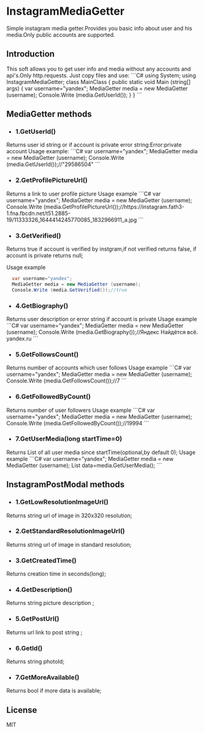 # InstagramMediaGetter
Simple instagram media getter.Provides you basic info about user and his media.Only public accounts are supported.

<h2>Introduction</h2>
This soft allows you to get user info and media without any accounts and api's.Only http.requests.
Just copy files and use:
```C#
using System;
using InstagramMediaGetter;
class MainClass
{
	public static void Main (string[] args)
	{
		var username="yandex";
		MediaGetter media = new MediaGetter (username);
		Console.Write (media.GetUserId());
	}
}
```

<h2>MediaGetter methods</h2>
<ul>
  <h3><li>1.GetUserId()</li></h3></ul>
  Returns user id string or if account is private error string:Error:private account
  Usage example:
```C#
	var username="yandex";
	MediaGetter media = new MediaGetter (username);
	Console.Write (media.GetUserId());//"29586504"
```
<ul>
  <h3><li>2.GetProfilePictureUrl()</li></h3></ul>
  Returns a link to user profile picture
  Usage example
  ```C#
	var username="yandex";
	MediaGetter media = new MediaGetter (username);
	Console.Write (media.GetProfilePictureUrl());//https://instagram.fath3-1.fna.fbcdn.net/t51.2885-19/11333326_1644414245770085_1832966911_a.jpg
```  
<ul>
  <h3><li>3.GetVerified()</li></h3></ul>
  Returns true if account is verified by instgram,if not verified returns false,
  if account is private returns null;
  
  Usage example
  ```C#
	var username="yandex";
	MediaGetter media = new MediaGetter (username);
	Console.Write (media.GetVerified());//true
```  
<ul>
  <h3><li>4.GetBiography()</li></h3></ul>
  Returns user description or error string if account is private
  Usage example
  ```C#
	var username="yandex";
	MediaGetter media = new MediaGetter (username);
	Console.Write (media.GetBiography());//Яндекс Найдётся всё. yandex.ru
```  
<ul>
  <h3><li>5.GetFollowsCount()</li></h3></ul>
  Returns number of accounts which user follows
  Usage example
  ```C#
	var username="yandex";
	MediaGetter media = new MediaGetter (username);
	Console.Write (media.GetFollowsCount());//7
```  
<ul>
  <h3><li>6.GetFollowedByCount()</li></h3></ul>
  Returns number of user followers
  Usage example
  ```C#
	var username="yandex";
	MediaGetter media = new MediaGetter (username);
	Console.Write (media.GetFollowedByCount());//19994
```  
<ul>
  <h3><li>7.GetUserMedia(long startTime=0)</li></h3></ul>
  Returns List<InstagramPostModel> of all user media since startTime(optional,by default 0);
  Usage example
  ```C#
	var username="yandex";
	MediaGetter media = new MediaGetter (username);
	List<InstagramPostModel> data=media.GetUserMedia();
```  
<h2>InstagramPostModal methods</h2>
<ul>
  <h3><li>1.GetLowResolutionImageUrl()</li></h3></ul>
  Returns string url of image in 320x320 resolution;
  
<ul>
  <h3><li>2.GetStandardResolutionImageUrl()</li></h3></ul>
  Returns string url of image in standard resolution;

<ul>
  <h3><li>3.GetCreatedTime()</li></h3></ul>
  Returns creation time in seconds(long);
 
 <ul>
  <h3><li>4.GetDescription()</li></h3></ul>
  Returns string picture description ;

<ul>
  <h3><li>5.GetPostUrl()</li></h3></ul>
  Returns url link to post string ;

<ul>
  <h3><li>6.GetId()</li></h3></ul>
  Returns string photoId;
  
<ul>
  <h3><li>7.GetMoreAvailable()</li></h3></ul>
  Returns bool if more data is available;
<h2>License</h2>
MIT
